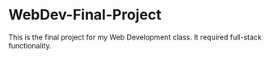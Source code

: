 # WebDev-Final-Project
This is the final project for my Web Development class. It required full-stack functionality.

